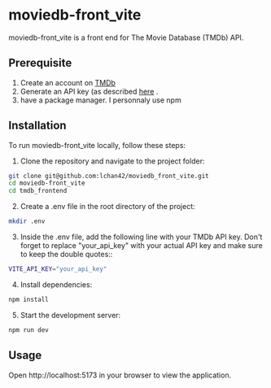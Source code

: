 # moviedb-front_vite

moviedb-front_vite is a front end for The Movie Database (TMDb) API.

## Prerequisite

1. Create an account on [TMDb](https://www.themoviedb.org/)
2. Generate an API key (as described [here](https://developers.themoviedb.org/3/getting-started/introduction) .
3. have a package manager. I personnaly use npm

## Installation

To run moviedb-front_vite locally, follow these steps:

1. Clone the repository and navigate to the project folder:
```bash
git clone git@github.com:lchan42/moviedb_front_vite.git
cd moviedb-front_vite
cd tmdb_frontend
```
2. Create a .env file in the root directory of the project:
``` bash
mkdir .env
```

3. Inside the .env file, add the following line with your TMDb API key. Don't forget to replace "your_api_key" with your actual API key and make sure to keep the double quotes::
``` bash
VITE_API_KEY="your_api_key"
```

4. Install dependencies:
```bash
npm install
```
5. Start the development server:
```bash
npm run dev
```

## Usage

Open http://localhost:5173 in your browser to view the application.
